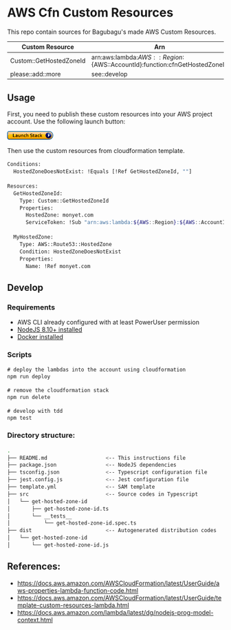 # AWS Cfn Custom Resources

This repo contain sources for Bagubagu's made AWS Custom Resources.

| Custom Resource         | Arn                                                                         |
| ----------------------- | --------------------------------------------------------------------------- |
| Custom::GetHostedZoneId | arn:aws:lambda:${AWS::Region}:${AWS::AccountId}:function:cfnGetHostedZoneId |
| please::add::more       | see::develop                                                                |

## Usage

First, you need to publish these custom resources into your AWS project account. Use the following launch button:

[![Launch Button](assets/cloudformation-launch-stack-button.png)](https://console.aws.amazon.com/cloudformation/home?region=us-east-1#/stacks/new?stackName=custom-resources&templateURL=https://s3.amazonaws.com/bagubagu-cfn-templates/aws-cfn-custom-resources.template)

Then use the custom resources from cloudformation template.

```bash
Conditions:
  HostedZoneDoesNotExist: !Equals [!Ref GetHostedZoneId, ""]

Resources:
  GetHostedZoneId:
    Type: Custom::GetHostedZoneId
    Properties:
      HostedZone: monyet.com
      ServiceToken: !Sub "arn:aws:lambda:${AWS::Region}:${AWS::AccountId}:function:cfnGetHostedZoneId"

  MyHostedZone:
    Type: AWS::Route53::HostedZone
    Condition: HostedZoneDoesNotExist
    Properties:
      Name: !Ref monyet.com
```

## Develop

### Requirements

- AWS CLI already configured with at least PowerUser permission
- [NodeJS 8.10+ installed](https://nodejs.org/en/download/)
- [Docker installed](https://www.docker.com/community-edition)

### Scripts

```
# deploy the lambdas into the account using cloudformation
npm run deploy

# remove the cloudformation stack
npm run delete

# develop with tdd
npm test
```

### Directory structure:

```bash
.
├── README.md                   <-- This instructions file
├── package.json                <-- NodeJS dependencies
├── tsconfig.json               <-- Typescript configuration file
├── jest.config.js              <-- Jest configuration file
├── template.yml                <-- SAM template
├── src                         <-- Source codes in Typescript
│   └── get-hosted-zone-id
│       ├── get-hosted-zone-id.ts
│       └── __tests__
│           └── get-hosted-zone-id.spec.ts
├── dist                        <-- Autogenerated distribution codes
│   └── get-hosted-zone-id
│       └── get-hosted-zone-id.js
```

## References:

- https://docs.aws.amazon.com/AWSCloudFormation/latest/UserGuide/aws-properties-lambda-function-code.html
- https://docs.aws.amazon.com/AWSCloudFormation/latest/UserGuide/template-custom-resources-lambda.html
- https://docs.aws.amazon.com/lambda/latest/dg/nodejs-prog-model-context.html
